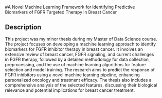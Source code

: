 #A Novel Machine Learning Framework for Identifying Predictive Biomarkers of FGFR Targeted Therapy in Breast Cancer

## Description
This project was my minor thesis during my Master of Data Science course. The project focuses on developing a machine learning approach to identify biomarkers for FGFR inhibitor therapy in breast cancer. It involves an extensive review of breast cancer, FGFR signaling, and current challenges in FGFR therapy, followed by a detailed methodology for data collection, preprocessing, and the use of machine learning algorithms for feature selection and model training. The research aims to predict the response of FGFR inhibitors using a novel machine learning pipeline, enhancing personalized oncology and treatment efficacy. The thesis also includes a comprehensive analysis of the selected features, discussing their biological relevance and potential implications for breast cancer treatment.
